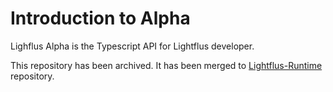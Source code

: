 # Introduction to Alpha
Lighflus Alpha is the Typescript API for Lightflus developer. 

This repository has been archived. It has been merged to [Lightflus-Runtime](https://github.com/Lady-Summer/tableflow-runtime) repository.